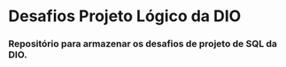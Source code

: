 # Desafios Projeto Lógico da DIO
### Repositório para armazenar os desafios de projeto de SQL da DIO.
